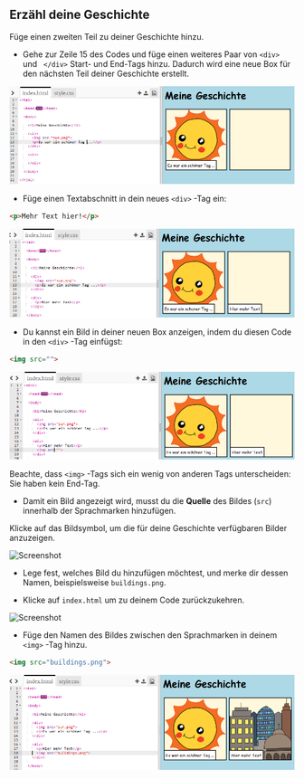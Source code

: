## Erzähl deine Geschichte

Füge einen zweiten Teil zu deiner Geschichte hinzu.

+ Gehe zur Zeile 15 des Codes und füge einen weiteres Paar von `<div>` und ` </div>` Start- und End-Tags hinzu. Dadurch wird eine neue Box für den nächsten Teil deiner Geschichte erstellt.

![Screenshot](images/story-div.png)

+ Füge einen Textabschnitt in dein neues `<div>` -Tag ein:

```html
<p>Mehr Text hier!</p>
```

![Screenshot](images/story-paragraph.png)

+ Du kannst ein Bild in deiner neuen Box anzeigen, indem du diesen Code in den `<div>` -Tag einfügst:

```html
<img src="">
```

![Screenshot](images/story-img-tag.png)

Beachte, dass `<img>` -Tags sich ein wenig von anderen Tags unterscheiden: Sie haben kein End-Tag.

+ Damit ein Bild angezeigt wird, musst du die **Quelle** des Bildes (`src`) innerhalb der Sprachmarken hinzufügen.

Klicke auf das Bildsymbol, um die für deine Geschichte verfügbaren Bilder anzuzeigen.

![Screenshot](images/story-see-images.png)

+ Lege fest, welches Bild du hinzufügen möchtest, und merke dir dessen Namen, beispielsweise `buildings.png`.

+ Klicke auf `index.html` um zu deinem Code zurückzukehren.

![Screenshot](images/story-image-name.png)

+ Füge den Namen des Bildes zwischen den Sprachmarken in deinem `<img>` -Tag hinzu.

```html
<img src="buildings.png">
```

![Screenshot](images/story-image-name-add.png)